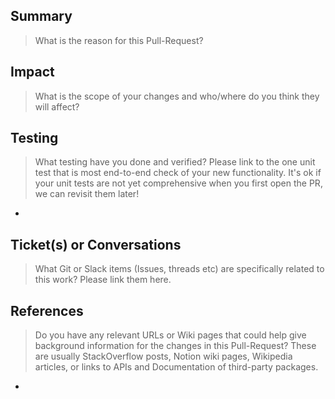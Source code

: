 ## Summary

> What is the reason for this Pull-Request?



## Impact

> What is the scope of your changes and who/where do you think they will affect?



## Testing

> What testing have you done and verified? Please link to the one unit test that is most end-to-end check of your new functionality. It's ok if your unit tests are not yet comprehensive when you first open the PR, we can revisit them later!  

-

## Ticket(s) or Conversations

> What Git or Slack items (Issues, threads etc) are specifically related to this work? Please link them here.


## References

> Do you have any relevant URLs or Wiki pages that could help give background information for the changes in this Pull-Request? These are usually StackOverflow posts, Notion wiki pages, Wikipedia articles, or links to APIs and Documentation of third-party packages.

-

